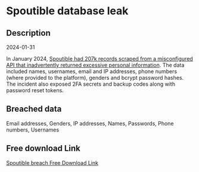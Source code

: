 # Spoutible database leak

## Description

2024-01-31

In January 2024, <a href="https://www.troyhunt.com/how-spoutibles-leaky-api-spurted-out-a-deluge-of-personal-data/" target="_blank" rel="noopener">Spoutible had 207k records scraped from a misconfigured API that inadvertently returned excessive personal information</a>. The data included names, usernames, email and IP addresses, phone numbers (where provided to the platform), genders and bcrypt password hashes. The incident also exposed 2FA secrets and backup codes along with password reset tokens.

## Breached data

Email addresses, Genders, IP addresses, Names, Passwords, Phone numbers, Usernames

## Free download Link

[Spoutible breach Free Download Link](https://link-to.net/1229997/71.58484294199063/dynamic/?r=aHR0cHM6Ly93d3cubWVkaWFmaXJlLmNvbS92aWV3L3dweUJWRncyMXp4M0RKSC9zcG91dGlibGUuY29tL2ZpbGU=)